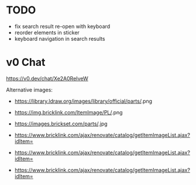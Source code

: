 # TODO

- fix search result re-open with keyboard
- reorder elements in sticker
- keyboard navigation in search results

# v0 Chat

https://v0.dev/chat/Xe2A0ReIveW


Alternative images:
- https://library.ldraw.org/images/library/official/parts/<design-id>.png
- https://img.bricklink.com/ItemImage/PL/<design-id>.png
- https://images.brickset.com/parts/<instruction-part-id>.jpg

- https://www.bricklink.com/ajax/renovate/catalog/getItemImageList.ajax?idItem=<id>
- https://www.bricklink.com/ajax/renovate/catalog/getItemImageList.ajax?idItem=<id>
- https://www.bricklink.com/ajax/renovate/catalog/getItemImageList.ajax?idItem=<id>
